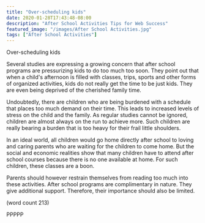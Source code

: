 ```yaml
---
title: "Over-scheduling kids"
date: 2020-01-28T17:43:48-08:00
description: "After School Activities Tips for Web Success"
featured_image: "/images/After School Activities.jpg"
tags: ["After School Activities"]
---
```


Over-scheduling kids

Several studies are expressing a growing concern that after school
programs are pressurizing kids to do too much too soon. They point out 
that when a child's afternoon is filled with classes, trips, sports and 
other forms of organized activities, kids do not really get the time to be 
just kids. They are even being deprived of the cherished family time.

Undoubtedly, there are children who are being burdened with a schedule 
that places too much demand on their time. This leads to increased levels 
of stress on the child and the family. As regular studies cannot be 
ignored, children are almost always on the run to achieve more. Such 
children are really bearing a burden that is too heavy for their frail 
little shoulders.

In an ideal world, all children would go home directly after school to 
loving and caring parents who are waiting for the children to come home. 
But the social and economic realities show that many children have to 
attend after school courses because there is no one available at home. For 
such children, these classes are a boon. 

Parents should however restrain themselves from reading too much into 
these activities. After school programs are complimentary in nature. They 
give additional support. Therefore, their importance should also be 
limited.  

(word count 213)

PPPPP

